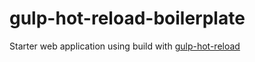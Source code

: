 # gulp-hot-reload-boilerplate

Starter web application using build with [gulp-hot-reload](https://github.com/getjs/gulp-hot-reload)
